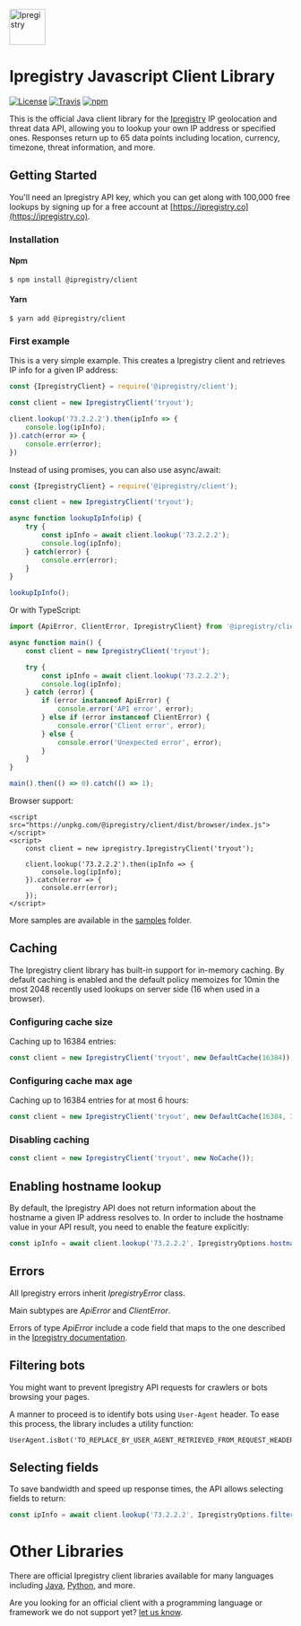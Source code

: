 [<img src="https://ipregistry.co/assets/icons/icon-72x72.png" alt="Ipregistry" width="64"/>](https://ipregistry.co/) 
# Ipregistry Javascript Client Library

[![License](http://img.shields.io/:license-apache-blue.svg)](LICENSE)
[![Travis](https://travis-ci.com/ipregistry/ipregistry-javascript.svg?branch=master&style=flat-square)](https://travis-ci.com/ipregistry/ipregistry-javascript)
[![npm](https://img.shields.io/npm/v/@ipregistry/client.svg)](https://www.npmjs.com/package/@ipregistry/client)

This is the official Java client library for the [Ipregistry](https://ipregistry.co) IP geolocation and threat data API, 
allowing you to lookup your own IP address or specified ones. Responses return up to 65 data points including 
location, currency, timezone, threat information, and more.

## Getting Started

You'll need an Ipregistry API key, which you can get along with 100,000 free lookups by signing up for a free account at [https://ipregistry.co](https://ipregistry.co).

### Installation

#### Npm

```
$ npm install @ipregistry/client
```

#### Yarn

```
$ yarn add @ipregistry/client
```

### First example

This is a very simple example. This creates a Ipregistry client and retrieves IP info for a given IP address:

```javascript
const {IpregistryClient} = require('@ipregistry/client');

const client = new IpregistryClient('tryout');

client.lookup('73.2.2.2').then(ipInfo => {
    console.log(ipInfo);
}).catch(error => {
    console.err(error);
})

```

Instead of using promises, you can also use async/await:

```javascript
const {IpregistryClient} = require('@ipregistry/client');

const client = new IpregistryClient('tryout');

async function lookupIpInfo(ip) {
    try {
        const ipInfo = await client.lookup('73.2.2.2');
        console.log(ipInfo);
    } catch(error) {
        console.err(error);
    }
}

lookupIpInfo();
```

Or with TypeScript:

```typescript
import {ApiError, ClientError, IpregistryClient} from '@ipregistry/client';

async function main() {
    const client = new IpregistryClient('tryout');

    try {
        const ipInfo = await client.lookup('73.2.2.2');
        console.log(ipInfo);
    } catch (error) {
        if (error instanceof ApiError) {
            console.error('API error', error);
        } else if (error instanceof ClientError) {
            console.error('Client error', error);
        } else {
            console.error('Unexpected error', error);
        }
    }
}

main().then(() => 0).catch(() => 1);
```

Browser support:

```
<script src="https://unpkg.com/@ipregistry/client/dist/browser/index.js"></script>
<script>
    const client = new ipregistry.IpregistryClient('tryout');
    
    client.lookup('73.2.2.2').then(ipInfo => {
        console.log(ipInfo);
    }).catch(error => {
        console.err(error);
    });
</script>
```

More samples are available in the [samples](https://github.com/ipregistry/ipregistry-javascript/tree/master/samples) 
folder.

## Caching

The Ipregistry client library has built-in support for in-memory caching. 
By default caching is enabled and the default policy memoizes for 10min the most 2048 recently used lookups 
on server side (16 when used in a browser).

### Configuring cache size

Caching up to 16384 entries:

```typescript
const client = new IpregistryClient('tryout', new DefaultCache(16384));
```

### Configuring cache max age

Caching up to 16384 entries for at most 6 hours:

```typescript
const client = new IpregistryClient('tryout', new DefaultCache(16384, 3600 * 6 * 1000));
```

### Disabling caching

```typescript
const client = new IpregistryClient('tryout', new NoCache());
```

## Enabling hostname lookup

By default, the Ipregistry API does not return information about the hostname a given IP address resolves to. 
In order to include the hostname value in your API result, you need to enable the feature explicitly:

```typescript
const ipInfo = await client.lookup('73.2.2.2', IpregistryOptions.hostname(true));
```

## Errors

All Ipregistry errors inherit _IpregistryError_ class.

Main subtypes are _ApiError_ and _ClientError_.

Errors of type _ApiError_ include a code field that maps to the one described in the [Ipregistry documentation](https://ipregistry.co/docs/errors).

## Filtering bots

You might want to prevent Ipregistry API requests for crawlers or bots browsing your pages.

A manner to proceed is to identify bots using `User-Agent` header. To ease this process, the library includes a utility function:

```
UserAgent.isBot('TO_REPLACE_BY_USER_AGENT_RETRIEVED_FROM_REQUEST_HEADER')
```

## Selecting fields

To save bandwidth and speed up response times, the API allows selecting fields to return:

```typescript
const ipInfo = await client.lookup('73.2.2.2', IpregistryOptions.filter('hostname,location.country.name'));
```

# Other Libraries

There are official Ipregistry client libraries available for many languages including 
[Java](https://github.com/ipregistry/ipregistry-java), 
[Python](https://github.com/ipregistry/ipregistry-python), and more.

Are you looking for an official client with a programming language or framework we do not support yet? 
[let us know](mailto:support@ipregistry.co).